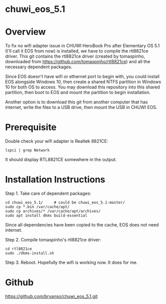 # chuwi_eos_5.1

# Overview

To fix no wifi adapter issue in CHUWI HeroBook Pro after Elementary OS 5.1 
(I'll call it EOS from now) is installed, we have to compile the rtl8821ce driver.
This git contains the rtl8821ce driver (created by tomaspinho, downloaded from 
https://github.com/tomaspinho/rtl8821ce) and all the necessary dependent packages.

Since EOS doesn't have wifi or ethernet port to begin with, you could
install EOS alongside Windows 10, then create a shared NTFS partition in Windows 10
for both OS to access. You may download this repository into this shared partition,
then boot to EOS and mount the partition to begin installation.

Another option is to download this git from another computer that has internet,
write the files to a USB drive, then mount the USB in CHUWI EOS.

# Prerequisite

Double check your wifi adapter is Realtek 8821CE:

    lspci | grep Network

It should display RTL8821CE somewhere in the output.

# Installation Instructions

Step 1. Take care of dependent packages:

    cd chuwi_eos_5.1/     # could be chuwi_eos_5.1-master/
    sudo cp *.bin /var/cache/apt/
    sudo cp archives/* /var/cache/apt/archives/
    sudo apt install dkms build-essential         

Since all dependencies have been copied to the cache, EOS does not need internet.

Step 2. Compile tomaspinho's rtl8821ce driver:
 
    cd rtl8821ce
    sudo ./dkms-install.sh

Step 3. Reboot.  Hopefully the wifi is working now.  It does for me.
    
# Github

https://github.com/bryanso/chuwi_eos_5.1.git
